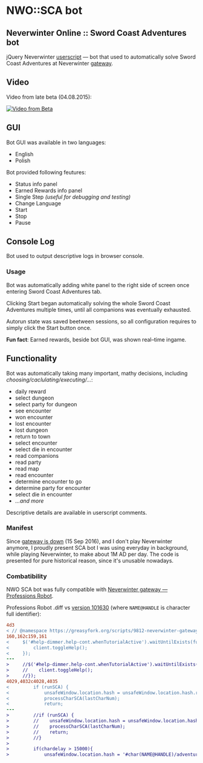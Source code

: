 # NWO::SCA bot
## Neverwinter Online :: Sword Coast Adventures bot
jQuery Neverwinter [userscript](https://greasyfork.org/en) — bot that used to automatically solve Sword Coast Adventures at Neverwinter [gateway](http://gateway.playneverwinter.com).

## Video
Video from late beta (04.08.2015):

[![Video from Beta](http://img.youtube.com/vi/eenbtrDdcJY/0.jpg)](http://www.youtube.com/watch?v=eenbtrDdcJY)

## GUI
Bot GUI was available in two languages:
- English
- Polish

Bot provided following feutures:
- Status info panel
- Earned Rewards info panel
- Single Step *(useful for debugging and testing)*
- Change Language
- Start
- Stop
- Pause

## Console Log
Bot used to output descriptive logs in browser console.

### Usage
Bot was automatically adding white panel to the right side of screen once entering Sword Coast Adventures tab.

Clicking Start began automatically solving the whole Sword Coast Adventures multiple times, until all companions was eventually exhausted.

Autorun state was saved beetween sessions, so all configuration requires to simply click the Start button once.


**Fun fact**: Earned rewards, beside bot GUI, was shown real–time ingame.

## Functionality
Bot was automatically taking many important, mathy decisions, including *choosing/caclulating/executing/…*:
- daily reward
- select dungeon
- select party for dungeon
- see encounter
- won encounter
- lost encounter
- lost dungeon
- return to town
- select encounter
- select die in encounter
- read companions
- read party
- read map
- read encounter
- determine encounter to go
- determine party for encounter
- select die in encounter
- *…and more*

Descriptive details are available in userscript comments.

### Manifest
Since [gateway is down](http://www.arcgames.com/en/games/neverwinter/news/detail/10161142-gateway-closing-down) (15 Sep 2016), and I don't play Neverwinter anymore, I proudly present SCA bot I was using everyday in background, while playing Neverwinter, to make about 1M AD per day.
The code is presented for pure historical reason, since it's unusable nowadays.

### Combatibility
NWO SCA bot was fully compatible with [Neverwinter gateway — Professions Robot](https://greasyfork.org/pl/scripts/9812-neverwinter-gateway-professions-robot/code?version=101630).

Professions Robot .diff vs [version 101630](https://greasyfork.org/pl/scripts/9812-neverwinter-gateway-professions-robot/code?version=101630) (where `NAME@HANDLE` is character full identifier):
```diff
4d3
< // @namespace https://greasyfork.org/scripts/9812-neverwinter-gateway-professions-robot/
160,162c159,161
<     $('#help-dimmer.help-cont.whenTutorialActive').waitUntilExists(function() {
<         client.toggleHelp();
<     });
---
>     //$('#help-dimmer.help-cont.whenTutorialActive').waitUntilExists(function() {
>     //    client.toggleHelp();
>     //});
4029,4032c4028,4035
<         if (runSCA) {
<             unsafeWindow.location.hash = unsafeWindow.location.hash.replace(/\)\/.+/, ')' + "/adventures");
<             processCharSCA(lastCharNum);
<             return;
---
>         //if (runSCA) {
>         //    unsafeWindow.location.hash = unsafeWindow.location.hash.replace(/\)\/.+/, ')' + "/adventures");
>         //    processCharSCA(lastCharNum);
>         //    return;
>         //}
>         
>         if(chardelay > 15000){
>             unsafeWindow.location.hash = '#char(NAME@HANDLE)/adventures';
```
